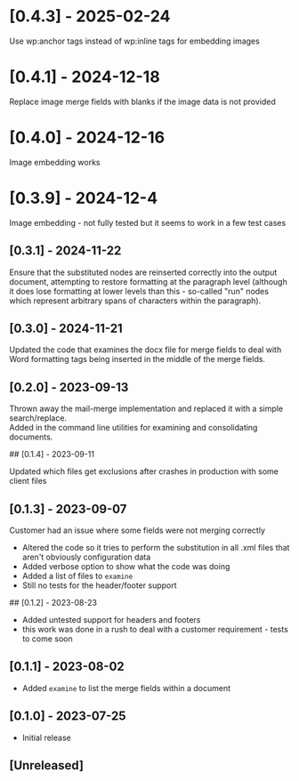 # [0.4.3] - 2025-02-24

Use wp:anchor tags instead of wp:inline tags for embedding images

# [0.4.1] - 2024-12-18

Replace image merge fields with blanks if the image data is not provided 

# [0.4.0] - 2024-12-16

Image embedding works

# [0.3.9] - 2024-12-4

Image embedding - not fully tested but it seems to work in a few test cases

## [0.3.1] - 2024-11-22

Ensure that the substituted nodes are reinserted correctly into the output document, attempting to restore formatting at the paragraph level (although it does lose formatting at lower levels than this - so-called "run" nodes which represent arbitrary spans of characters within the paragraph).


## [0.3.0] - 2024-11-21

Updated the code that examines the docx file for merge fields to deal with Word formatting tags being inserted in the middle of the merge fields.  

## [0.2.0] - 2023-09-13

Thrown away the mail-merge implementation and replaced it with a simple search/replace.  
Added in the command line utilities for examining and consolidating documents.  

## [0.1.4] - 2023-09-11

Updated which files get exclusions after crashes in production with some client files

## [0.1.3] - 2023-09-07

Customer had an issue where some fields were not merging correctly

- Altered the code so it tries to perform the substitution in all .xml files that aren't obviously configuration data
- Added verbose option to show what the code was doing
- Added a list of files to `examine`
- Still no tests for the header/footer support

## [0.1.2] - 2023-08-23

- Added untested support for headers and footers
- this work was done in a rush to deal with a customer requirement - tests to come soon

## [0.1.1] - 2023-08-02

- Added `examine` to list the merge fields within a document

## [0.1.0] - 2023-07-25

- Initial release

## [Unreleased]

